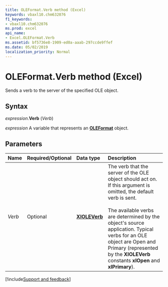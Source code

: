 ```yaml
---
title: OLEFormat.Verb method (Excel)
keywords: vbaxl10.chm632076
f1_keywords:
- vbaxl10.chm632076
ms.prod: excel
api_name:
- Excel.OLEFormat.Verb
ms.assetid: bf5736e8-1909-ed0a-aaab-297ccde9ffef
ms.date: 05/02/2019
localization_priority: Normal
---
```



# OLEFormat.Verb method (Excel)

Sends a verb to the server of the specified OLE object.


## Syntax

_expression_.**Verb** (_Verb_)

_expression_ A variable that represents an **[OLEFormat](Excel.OLEFormat.md)** object.


## Parameters

|Name|Required/Optional|Data type|Description|
|:-----|:-----|:-----|:-----|
| _Verb_|Optional| **[XlOLEVerb](Excel.XlOLEVerb.md)**|The verb that the server of the OLE object should act on. If this argument is omitted, the default verb is sent.<br/><br/>The available verbs are determined by the object's source application. Typical verbs for an OLE object are Open and Primary (represented by the **XlOLEVerb** constants **xlOpen** and **xlPrimary**).|



[!include[Support and feedback](~/includes/feedback-boilerplate.md)]